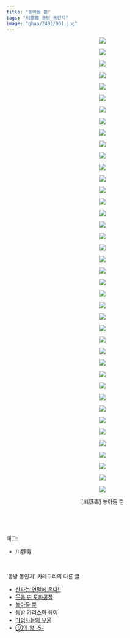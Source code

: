 ```yaml
---
title: "놓아둘 뿐"
tags: "川豚毒 동방_동인지"
image: "ghap/2402/001.jpg"
---
```

<div class="article">
<p style="text-align: center; clear: none; float: none;"><img src="{{ site.nasurl }}/ghap/2402/001.jpg"/></p>
<p style="text-align: center; clear: none; float: none;"><img src="{{ site.nasurl }}/ghap/2402/002.jpg"/></p>
<p style="text-align: center; clear: none; float: none;"><img src="{{ site.nasurl }}/ghap/2402/003.jpg"/></p>
<p style="text-align: center; clear: none; float: none;"><img src="{{ site.nasurl }}/ghap/2402/004.jpg"/></p>
<p style="text-align: center; clear: none; float: none;"><img src="{{ site.nasurl }}/ghap/2402/005.jpg"/></p>
<p style="text-align: center; clear: none; float: none;"><img src="{{ site.nasurl }}/ghap/2402/006.jpg"/></p>
<p style="text-align: center; clear: none; float: none;"><img src="{{ site.nasurl }}/ghap/2402/007.jpg"/></p>
<p style="text-align: center; clear: none; float: none;"><img src="{{ site.nasurl }}/ghap/2402/008.jpg"/></p>
<p style="text-align: center; clear: none; float: none;"><img src="{{ site.nasurl }}/ghap/2402/009.jpg"/></p>
<p style="text-align: center; clear: none; float: none;"><img src="{{ site.nasurl }}/ghap/2402/010.jpg"/></p>
<p style="text-align: center; clear: none; float: none;"><img src="{{ site.nasurl }}/ghap/2402/011.jpg"/></p>
<p style="text-align: center; clear: none; float: none;"><img src="{{ site.nasurl }}/ghap/2402/012.jpg"/></p>
<p style="text-align: center; clear: none; float: none;"><img src="{{ site.nasurl }}/ghap/2402/013.jpg"/></p>
<p style="text-align: center; clear: none; float: none;"><img src="{{ site.nasurl }}/ghap/2402/014.jpg"/></p>
<p style="text-align: center; clear: none; float: none;"><img src="{{ site.nasurl }}/ghap/2402/015.jpg"/></p>
<p style="text-align: center; clear: none; float: none;"><img src="{{ site.nasurl }}/ghap/2402/016.jpg"/></p>
<p style="text-align: center; clear: none; float: none;"><img src="{{ site.nasurl }}/ghap/2402/017.jpg"/></p>
<p style="text-align: center; clear: none; float: none;"><img src="{{ site.nasurl }}/ghap/2402/018.jpg"/></p>
<p style="text-align: center; clear: none; float: none;"><img src="{{ site.nasurl }}/ghap/2402/019.jpg"/></p>
<p style="text-align: center; clear: none; float: none;"><img src="{{ site.nasurl }}/ghap/2402/020.jpg"/></p>
<p style="text-align: center; clear: none; float: none;"><img src="{{ site.nasurl }}/ghap/2402/021.jpg"/></p>
<p style="text-align: center; clear: none; float: none;"><img src="{{ site.nasurl }}/ghap/2402/022.jpg"/></p>
<p style="text-align: center; clear: none; float: none;"><img src="{{ site.nasurl }}/ghap/2402/023.jpg"/></p>
<p style="text-align: center; clear: none; float: none;"><img src="{{ site.nasurl }}/ghap/2402/024.jpg"/></p>
<p style="text-align: center; clear: none; float: none;"><img src="{{ site.nasurl }}/ghap/2402/025.jpg"/></p>
<p style="text-align: center; clear: none; float: none;"><img src="{{ site.nasurl }}/ghap/2402/026.jpg"/></p>
<p style="text-align: center; clear: none; float: none;"><img src="{{ site.nasurl }}/ghap/2402/027.jpg"/></p>
<p style="text-align: center; clear: none; float: none;"><img src="{{ site.nasurl }}/ghap/2402/028.jpg"/></p>
<p style="text-align: center; clear: none; float: none;"><img src="{{ site.nasurl }}/ghap/2402/029.jpg"/></p>
<p style="text-align: center; clear: none; float: none;"><img src="{{ site.nasurl }}/ghap/2402/030.jpg"/></p>
<p style="text-align: center; clear: none; float: none;"><img src="{{ site.nasurl }}/ghap/2402/031.jpg"/></p>
<p style="text-align: center; clear: none; float: none;"><img src="{{ site.nasurl }}/ghap/2402/032.jpg"/></p>
<p style="text-align: center; clear: none; float: none;"><img src="{{ site.nasurl }}/ghap/2402/033.jpg"/></p>
<p style="text-align: center; clear: none; float: none;"><img src="{{ site.nasurl }}/ghap/2402/034.jpg"/></p>
<p style="text-align: center; clear: none; float: none;"><img src="{{ site.nasurl }}/ghap/2402/035.jpg"/></p>
<p style="text-align: center; clear: none; float: none;"><img src="{{ site.nasurl }}/ghap/2402/036.jpg"/></p>
<p style="text-align: center; clear: none; float: none;"><img src="{{ site.nasurl }}/ghap/2402/037.jpg"/></p>
<p style="text-align: center; clear: none; float: none;"><img src="{{ site.nasurl }}/ghap/2402/038.jpg"/></p>
<p style="text-align: center; clear: none; float: none;"><img src="{{ site.nasurl }}/ghap/2402/039.jpg"/></p>
<p style="text-align: center; clear: none; float: none;"><img src="{{ site.nasurl }}/ghap/2402/040.jpg"/></p>
<p style="text-align: center; clear: none; float: none;">[川豚毒] 놓아둘 뿐</p>
<p><br/></p>
</div><br/>
<div class="tagTrail">
<p>태그: </p>
<ul>
<li>川豚毒</li>
</ul>
</div><br/>
<div class="another">
<p>'동방 동인지' 카테고리의 다른 글</p>
<ul>
<li><a href="/2016-09-30-ghap_2405">산타는 연말에 온다!!</a></li>
<li><a href="/2016-09-30-ghap_2403">웃음 띤 도화공작</a></li>
<li><a href="/2016-09-30-ghap_2402">놓아둘 뿐</a></li>
<li><a href="/2016-09-30-ghap_2401">동방 카리스마 헤어</a></li>
<li><a href="/2016-09-29-ghap_2399">마법사들의 우울</a></li>
<li><a href="/2016-09-29-ghap_2398">⑨의 왕 -5-</a></li>
</ul>
</div><br/>
<div class="cb_module cb_fluid">
<div class="cb_wrt cb_profile">
</div><!-- commentList close -->
</div><br/>
